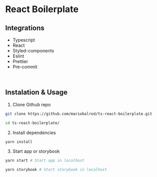 
# React Boilerplate

## Integrations

- Typescript
- React
- Styled-components
- Eslint
- Prettier
- Pre-commit

<br>

## Instalation & Usage

1. Clone Github repo

```bash
git clone https://github.com/mariobalrod/ts-react-boilerplate.git

cd ts-react-boilerplate/
```

2. Install dependencies

```bash
yarn install
```

3. Start app or storybook

```bash
yarn start # Start app in localhost

yarn storybook # Start storybook in localhost
```

